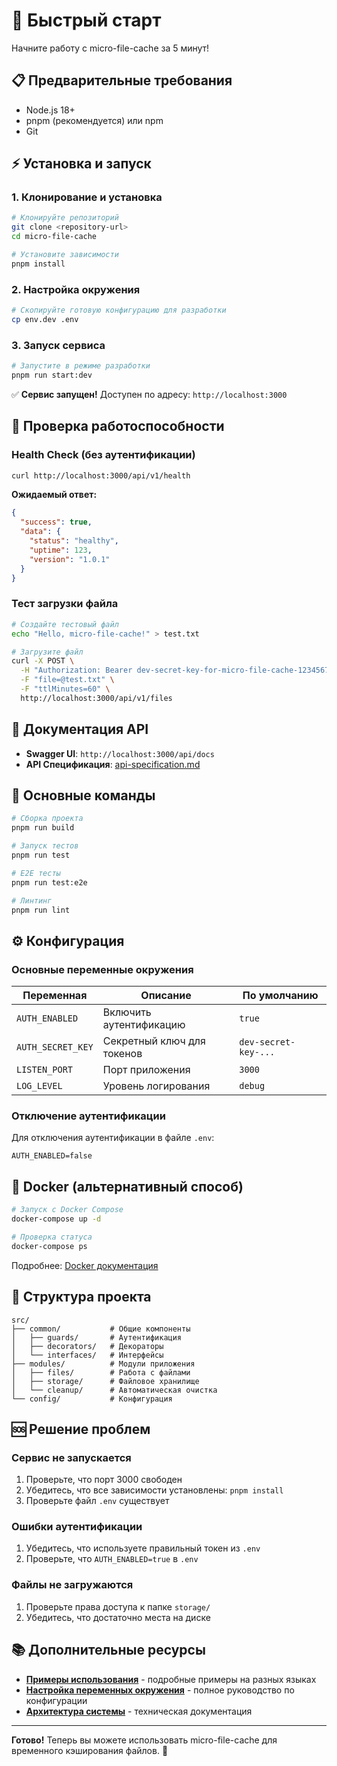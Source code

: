 # 🚀 Быстрый старт

Начните работу с micro-file-cache за 5 минут!

## 📋 Предварительные требования

- Node.js 18+
- pnpm (рекомендуется) или npm
- Git

## ⚡ Установка и запуск

### 1. Клонирование и установка

```bash
# Клонируйте репозиторий
git clone <repository-url>
cd micro-file-cache

# Установите зависимости
pnpm install
```

### 2. Настройка окружения

```bash
# Скопируйте готовую конфигурацию для разработки
cp env.dev .env
```

### 3. Запуск сервиса

```bash
# Запустите в режиме разработки
pnpm run start:dev
```

✅ **Сервис запущен!** Доступен по адресу: `http://localhost:3000`

## 🧪 Проверка работоспособности

### Health Check (без аутентификации)

```bash
curl http://localhost:3000/api/v1/health
```

**Ожидаемый ответ:**

```json
{
  "success": true,
  "data": {
    "status": "healthy",
    "uptime": 123,
    "version": "1.0.1"
  }
}
```

### Тест загрузки файла

```bash
# Создайте тестовый файл
echo "Hello, micro-file-cache!" > test.txt

# Загрузите файл
curl -X POST \
  -H "Authorization: Bearer dev-secret-key-for-micro-file-cache-12345678901234567890" \
  -F "file=@test.txt" \
  -F "ttlMinutes=60" \
  http://localhost:3000/api/v1/files
```

## 📖 Документация API

- **Swagger UI**: `http://localhost:3000/api/docs`
- **API Спецификация**: [api-specification.md](api-specification.md)

## 🔧 Основные команды

```bash
# Сборка проекта
pnpm run build

# Запуск тестов
pnpm run test

# E2E тесты
pnpm run test:e2e

# Линтинг
pnpm run lint
```

## ⚙️ Конфигурация

### Основные переменные окружения

| Переменная        | Описание                   | По умолчанию         |
| ----------------- | -------------------------- | -------------------- |
| `AUTH_ENABLED`    | Включить аутентификацию    | `true`               |
| `AUTH_SECRET_KEY` | Секретный ключ для токенов | `dev-secret-key-...` |
| `LISTEN_PORT`     | Порт приложения            | `3000`               |
| `LOG_LEVEL`       | Уровень логирования        | `debug`              |

### Отключение аутентификации

Для отключения аутентификации в файле `.env`:

```env
AUTH_ENABLED=false
```

## 🐳 Docker (альтернативный способ)

```bash
# Запуск с Docker Compose
docker-compose up -d

# Проверка статуса
docker-compose ps
```

Подробнее: [Docker документация](DOCKER_USAGE.md)

## 📁 Структура проекта

```
src/
├── common/           # Общие компоненты
│   ├── guards/       # Аутентификация
│   ├── decorators/   # Декораторы
│   └── interfaces/   # Интерфейсы
├── modules/          # Модули приложения
│   ├── files/        # Работа с файлами
│   ├── storage/      # Файловое хранилище
│   └── cleanup/      # Автоматическая очистка
└── config/           # Конфигурация
```

## 🆘 Решение проблем

### Сервис не запускается

1. Проверьте, что порт 3000 свободен
2. Убедитесь, что все зависимости установлены: `pnpm install`
3. Проверьте файл `.env` существует

### Ошибки аутентификации

1. Убедитесь, что используете правильный токен из `.env`
2. Проверьте, что `AUTH_ENABLED=true` в `.env`

### Файлы не загружаются

1. Проверьте права доступа к папке `storage/`
2. Убедитесь, что достаточно места на диске

## 📚 Дополнительные ресурсы

- **[Примеры использования](USAGE_EXAMPLES.md)** - подробные примеры на разных языках
- **[Настройка переменных окружения](ENV_SETUP.md)** - полное руководство по конфигурации
- **[Архитектура системы](architecture.md)** - техническая документация

---

**Готово!** Теперь вы можете использовать micro-file-cache для временного кэширования файлов. 🎉
